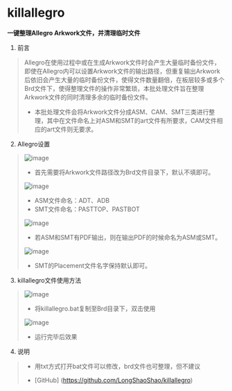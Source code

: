 # killallegro

**一键整理Allegro Arkwork文件，并清理临时文件**



1. 前言
>
>
>
> Allegro在使用过程中或在生成Arkwork文件时会产生大量临时备份文件，即使在Allegro内可以设置Arkwork文件的输出路径，但重复输出Arkwork后依旧会产生大量的临时备份文件，使得文件数量翻倍，在板层较多或多个Brd文件下，使得整理文件的操作非常繁琐，本批处理文件旨在整理Arkwork文件的同时清理多余的临时备份文件。
>
> * 本批处理文件会将Arkwork文件分成ASM、CAM、SMT三类进行整理，其中在文件命名上对ASM和SMT的art文件有所要求，CAM文件相应的art文件则无要求。  






2. Allegro设置
>
>
>
> ![image](https://github.com/LongShaoShao/killallegro/blob/main/User%20Preferences%20Setting.png)
>
>* 首先需要将Arkwork文件路径改为Brd文件目录下，默认不填即可。
>
>
>
> ![image](https://github.com/LongShaoShao/killallegro/blob/main/Arkwork%20Setting.png)
>
> * ASM文件命名：ADT、ADB
> * SMT文件命名：PASTTOP、PASTBOT
>
>
>
> ![image](https://github.com/LongShaoShao/killallegro/blob/main/Pdf%20Setting.png)
>
> * 若ASM和SMT有PDF输出，则在输出PDF的时候命名为ASM或SMT。
>
>
>
> ![image](https://github.com/LongShaoShao/killallegro/blob/main/Export%20Placement%20Setting.png)
>
> * SMT的Placement文件名字保持默认即可。






3. killallegro文件使用方法
>
>
>
>![image](https://github.com/LongShaoShao/killallegro/blob/main/killallegro.png)
>* 将killallegro.bat复制至Brd目录下，双击使用
>
>
>
>![image](https://github.com/LongShaoShao/killallegro/blob/main/allegro%20done.png)
>
>* 运行完毕后效果




4. 说明
>
>
>
> * 用txt方式打开bat文件可以修改，brd文件也可整理，但不建议
> 
>
>
> * [GitHub] (https://github.com/LongShaoShao/killallegro)



